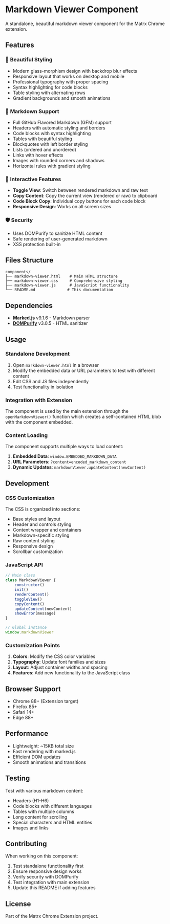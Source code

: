 # Markdown Viewer Component

A standalone, beautiful markdown viewer component for the Matrx Chrome extension.

## Features

### 🎨 **Beautiful Styling**
- Modern glass-morphism design with backdrop blur effects
- Responsive layout that works on desktop and mobile
- Professional typography with proper spacing
- Syntax highlighting for code blocks
- Table styling with alternating rows
- Gradient backgrounds and smooth animations

### 📝 **Markdown Support**
- Full GitHub Flavored Markdown (GFM) support
- Headers with automatic styling and borders
- Code blocks with syntax highlighting
- Tables with beautiful styling
- Blockquotes with left border styling
- Lists (ordered and unordered)
- Links with hover effects
- Images with rounded corners and shadows
- Horizontal rules with gradient styling

### 🔧 **Interactive Features**
- **Toggle View**: Switch between rendered markdown and raw text
- **Copy Content**: Copy the current view (rendered or raw) to clipboard
- **Code Block Copy**: Individual copy buttons for each code block
- **Responsive Design**: Works on all screen sizes

### 🛡️ **Security**
- Uses DOMPurify to sanitize HTML content
- Safe rendering of user-generated markdown
- XSS protection built-in

## Files Structure

```
components/
├── markdown-viewer.html    # Main HTML structure
├── markdown-viewer.css     # Comprehensive styling
├── markdown-viewer.js      # JavaScript functionality
└── README.md              # This documentation
```

## Dependencies

- **[Marked.js](https://marked.js.org/)** v9.1.6 - Markdown parser
- **[DOMPurify](https://github.com/cure53/DOMPurify)** v3.0.5 - HTML sanitizer

## Usage

### Standalone Development

1. Open `markdown-viewer.html` in a browser
2. Modify the embedded data or URL parameters to test with different content
3. Edit CSS and JS files independently
4. Test functionality in isolation

### Integration with Extension

The component is used by the main extension through the `openMarkdownViewer()` function which creates a self-contained HTML blob with the component embedded.

### Content Loading

The component supports multiple ways to load content:

1. **Embedded Data**: `window.EMBEDDED_MARKDOWN_DATA`
2. **URL Parameters**: `?content=encoded_markdown_content`
3. **Dynamic Updates**: `markdownViewer.updateContent(newContent)`

## Development

### CSS Customization

The CSS is organized into sections:
- Base styles and layout
- Header and controls styling
- Content wrapper and containers
- Markdown-specific styling
- Raw content styling
- Responsive design
- Scrollbar customization

### JavaScript API

```javascript
// Main class
class MarkdownViewer {
    constructor()
    init()
    renderContent()
    toggleView()
    copyContent()
    updateContent(newContent)
    showError(message)
}

// Global instance
window.markdownViewer
```

### Customization Points

1. **Colors**: Modify the CSS color variables
2. **Typography**: Update font families and sizes
3. **Layout**: Adjust container widths and spacing
4. **Features**: Add new functionality to the JavaScript class

## Browser Support

- Chrome 88+ (Extension target)
- Firefox 85+
- Safari 14+
- Edge 88+

## Performance

- Lightweight: ~15KB total size
- Fast rendering with marked.js
- Efficient DOM updates
- Smooth animations and transitions

## Testing

Test with various markdown content:
- Headers (H1-H6)
- Code blocks with different languages
- Tables with multiple columns
- Long content for scrolling
- Special characters and HTML entities
- Images and links

## Contributing

When working on this component:

1. Test standalone functionality first
2. Ensure responsive design works
3. Verify security with DOMPurify
4. Test integration with main extension
5. Update this README if adding features

## License

Part of the Matrx Chrome Extension project. 
